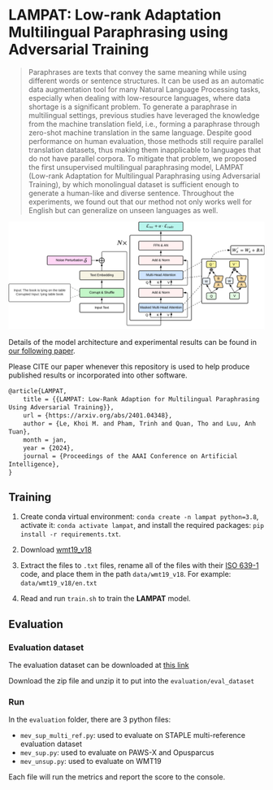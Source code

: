 # LAMPAT: Low-rank Adaptation Multilingual Paraphrasing using Adversarial Training

> Paraphrases are texts that convey the same meaning while using different words or sentence structures. It can be used as an automatic data augmentation tool for many Natural Language Processing tasks, especially when dealing with low-resource languages, where data shortage is a significant problem. To generate a paraphrase in multilingual settings, previous studies have leveraged the knowledge from the machine translation field, i.e., forming a paraphrase through zero-shot machine translation in the same language. Despite good performance on human evaluation, those methods still require parallel translation datasets, thus making them inapplicable to languages that do not have parallel corpora. To mitigate that problem, we proposed the first unsupervised multilingual paraphrasing model, LAMPAT (Low-rank Adaptation for Multilingual Paraphrasing using Adversarial Training), by which monolingual dataset is sufficient enough to generate a human-like and diverse sentence. Throughout the experiments, we found out that our method not only works well for English but can generalize on unseen languages as well.

![Detail architecture of LAMPAT](image/detail.png)

Details of the model architecture and experimental results can be found in [our following paper](https://arxiv.org/abs/2401.04348).

Please CITE our paper whenever this repository is used to help produce published results or incorporated into other software.


    @article{LAMPAT,
        title = {{LAMPAT: Low-Rank Adaption for Multilingual Paraphrasing Using Adversarial Training}},
        url = {https://arxiv.org/abs/2401.04348},
        author = {Le, Khoi M. and Pham, Trinh and Quan, Tho and Luu, Anh Tuan},
        month = jan,
        year = {2024},
        journal = {Proceedings of the AAAI Conference on Artificial Intelligence},
    }

## Training
1. Create conda virtual environment: `conda create -n lampat python=3.8`, activate it: `conda activate lampat`, and install the required packages: `pip install -r requirements.txt`.

2. Download [wmt19_v18](https://data.statmt.org/news-commentary/v18/)

3. Extract the files to `.txt` files, rename all of the files with their [ISO 639-1](https://en.wikipedia.org/wiki/List_of_ISO_639-1_codes) code, and place them in the path `data/wmt19_v18`. For example: `data/wmt19_v18/en.txt`

4. Read and run `train.sh` to train the **LAMPAT** model.

## Evaluation

### Evaluation dataset

The evaluation dataset can be downloaded at [this link](https://hcmuteduvn-my.sharepoint.com/:f:/g/personal/khoi_le_pi2001_hcmut_edu_vn/EoMfM-T_NNJDmGlv8qBKS4oBINUMdaMF9mDncpNsmtNezw?e=uX4Ab6)

Download the zip file and unzip it to put into the `evaluation/eval_dataset`

### Run

In the `evaluation` folder, there are 3 python files:

- `mev_sup_multi_ref.py`: used to evaluate on STAPLE multi-reference evaluation dataset
- `mev_sup.py`: used to evaluate on PAWS-X and Opusparcus
- `mev_unsup.py`: used to evaluate on WMT19

Each file will run the metrics and report the score to the console.
